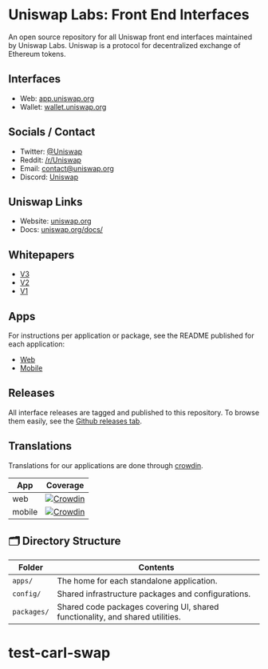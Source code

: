 # Uniswap Labs: Front End Interfaces

An open source repository for all Uniswap front end interfaces maintained by Uniswap Labs. Uniswap is a protocol for decentralized exchange of Ethereum tokens.

## Interfaces

- Web: [app.uniswap.org](https://app.uniswap.org)
- Wallet: [wallet.uniswap.org](https://wallet.uniswap.org)

## Socials / Contact

- Twitter: [@Uniswap](https://twitter.com/Uniswap)
- Reddit: [/r/Uniswap](https://www.reddit.com/r/Uniswap/)
- Email: [contact@uniswap.org](mailto:contact@uniswap.org)
- Discord: [Uniswap](https://discord.gg/FCfyBSbCU5)

## Uniswap Links

- Website: [uniswap.org](https://uniswap.org/)
- Docs: [uniswap.org/docs/](https://docs.uniswap.org/)

## Whitepapers

- [V3](https://uniswap.org/whitepaper-v3.pdf)
- [V2](https://uniswap.org/whitepaper.pdf)
- [V1](https://hackmd.io/C-DvwDSfSxuh-Gd4WKE_ig)

## Apps

For instructions per application or package, see the README published for each application:

- [Web](apps/web/README.md)
- [Mobile](apps/mobile/README.md)

## Releases

All interface releases are tagged and published to this repository. To browse them easily, see the [Github releases tab](https://github.com/Uniswap/interface/releases).

## Translations

Translations for our applications are done through [crowdin](https://crowdin.com).

| App     | Coverage |
| ------- | -------- |
| web     | [![Crowdin](https://badges.crowdin.net/uniswap-interface/localized.svg)](https://crowdin.com/project/uniswap-interface) |
| mobile  | [![Crowdin](https://badges.crowdin.net/uniswap-wallet/localized.svg)](https://crowdin.com/project/uniswap-wallet) |

## 🗂 Directory Structure

| Folder      | Contents                                                                       |
| ----------- | ------------------------------------------------------------------------------ |
| `apps/`     | The home for each standalone application.                                      |
| `config/`   | Shared infrastructure packages and configurations.                             |
| `packages/` | Shared code packages covering UI, shared functionality, and shared utilities.  |
# test-carl-swap
